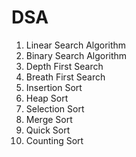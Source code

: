 # DSA
1. Linear Search Algorithm
2. Binary Search Algorithm
3. Depth First Search
4. Breath First Search
5. Insertion Sort
6. Heap Sort
7. Selection Sort
8. Merge Sort
9. Quick Sort
10. Counting Sort


